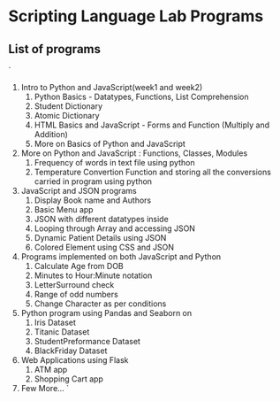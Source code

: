 # Scripting Language Lab Programs

## List of programs 
`
1. Intro to Python and JavaScript(week1 and week2) 
    1. Python Basics - Datatypes, Functions, List Comprehension
    2. Student Dictionary
    3. Atomic Dictionary
    4. HTML Basics and JavaScript - Forms and Function (Multiply and Addition)
    5. More on Basics of Python and JavaScript 
2. More on Python and JavaScript : Functions, Classes, Modules
    1. Frequency of words in text file using python
    2. Temperature Convertion Function and storing all the conversions carried in program using python
3. JavaScript and JSON programs
    1. Display Book name and Authors
    2. Basic Menu app
    3. JSON with different datatypes inside
    4. Looping through Array and accessing JSON
    5. Dynamic Patient Details using JSON
    6. Colored Element using CSS and JSON
4. Programs implemented on both JavaScript and Python
    1. Calculate Age from DOB
    2. Minutes to Hour:Minute notation
    3. LetterSurround check
    4. Range of odd numbers
    5. Change Character as per conditions
5. Python program using Pandas and Seaborn on
    1. Iris Dataset
    2. Titanic Dataset
    3. StudentPreformance Dataset
    4. BlackFriday Dataset
6. Web Applications using Flask
    1. ATM app
    2. Shopping Cart app
7. Few More...
`
